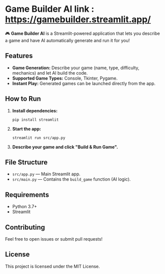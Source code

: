 # Game Builder AI  link : https://gamebuilder.streamlit.app/

🎮 **Game Builder AI** is a Streamlit-powered application that lets you describe a game and have AI automatically generate and run it for you!

## Features

- **Game Generation:** Describe your game (name, type, difficulty, mechanics) and let AI build the code.
- **Supported Game Types:** Console, Tkinter, Pygame.
- **Instant Play:** Generated games can be launched directly from the app.

## How to Run

1. **Install dependencies:**
   ```
   pip install streamlit
   ```

2. **Start the app:**
   ```
   streamlit run src/app.py
   ```

3. **Describe your game and click "Build & Run Game".**

## File Structure

- `src/app.py` — Main Streamlit app.
- `src/main.py` — Contains the `build_game` function (AI logic).


## Requirements

- Python 3.7+
- Streamlit

## Contributing

Feel free to open issues or submit pull requests!

## License

This project is licensed under the MIT License.
